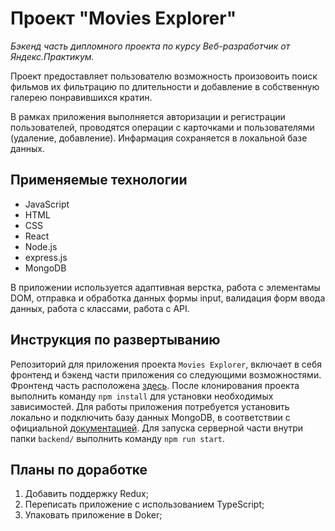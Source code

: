 # Проект "Movies Explorer"
  _Бэкенд часть дипломного проекта по курсу Веб-разработчик от Яндекс.Практикум._
  
  Проект предоставляет пользователю возможность произовоить поиск фильмов их фильтрацию по длительности и добавление в собственную галерею понравившихся кратин.
  
  В рамках приложения выполняется авторизации и регистрации пользователей, проводятся операции с карточками и пользователями (удаление, добавление).
  Инфармация сохраняется в локальной базе данных. 

## Применяемые технологии
* JavaScript
* HTML
* CSS
* React
* Node.js
* express.js
* MongoDB

В приложении используется адаптивная верстка, работа с элементамы DOM, отправка и обработка данных формы input, валидация форм ввода данных, работа с классами, работа с API.

## Инструкция по развертыванию

  Репозиторий для приложения проекта `Movies Explorer`, включает в себя фронтенд и бэкенд части приложения со следующими возможностями.
  Фронтенд часть расположена [здесь](https://github.com/TakoSushi/movies-explorer-frontend).
  После клонирования проекта выполнить команду ```npm install``` для установки необходимых зависимостей.
  Для работы приложения потребуется установить локально и подключить базу данных MongoDB, в соответствии с официальной [документацией](https://www.mongodb.com/docs/).
  Для запуска серверной части внутри папки `backend/` выполнить команду `npm run start`.

## Планы по доработке
1. Добавить поддержку Redux;
2. Переписать приложение с использованием TypeScript;
3. Упаковать приложение в Doker;


